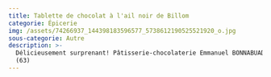 ```yaml
---
title: Tablette de chocolat à l'ail noir de Billom
categorie: Épicerie
img: /assets/74266937_144398183596577_5738612190525521920_o.jpg
sous-categorie: Autre
description: >-
  Délicieusement surprenant! Pâtisserie-chocolaterie Emmanuel BONNABUAD à Thiers
  (63)
---
```


